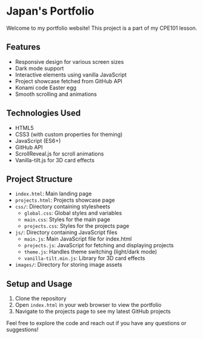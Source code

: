 # Japan's Portfolio

Welcome to my portfolio website! This project is a part of my CPE101 lesson.

## Features

- Responsive design for various screen sizes
- Dark mode support
- Interactive elements using vanilla JavaScript
- Project showcase fetched from GitHub API
- Konami code Easter egg
- Smooth scrolling and animations

## Technologies Used

- HTML5
- CSS3 (with custom properties for theming)
- JavaScript (ES6+)
- GitHub API
- ScrollReveal.js for scroll animations
- Vanilla-tilt.js for 3D card effects

## Project Structure

- `index.html`: Main landing page
- `projects.html`: Projects showcase page
- `css/`: Directory containing stylesheets
  - `global.css`: Global styles and variables
  - `main.css`: Styles for the main page
  - `projects.css`: Styles for the projects page
- `js/`: Directory containing JavaScript files
  - `main.js`: Main JavaScript file for index.html
  - `projects.js`: JavaScript for fetching and displaying projects
  - `theme.js`: Handles theme switching (light/dark mode)
  - `vanilla-tilt.min.js`: Library for 3D card effects
- `images/`: Directory for storing image assets

## Setup and Usage

1. Clone the repository
2. Open `index.html` in your web browser to view the portfolio
3. Navigate to the projects page to see my latest GitHub projects

Feel free to explore the code and reach out if you have any questions or suggestions!
